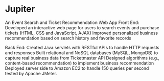 # Jupiter
An Event Search and Ticket Recommendation Web App
Front End:
Developed an interactive web page for users to search events and purchase tickets (HTML, CSS and JavaScript, AJAX)
Improved personalized business recommendation based on search history and favorite records

Back End:
Created Java servlets with RESTful APIs to handle HTTP requests and responses
Built relational and NoSQL databases (MySQL, MongoDB) to capture real business data from Ticketmaster API
Designed algorithms (e.g., content-based recommendation) to implement business recommendation
Deployed server side to Amazon EC2 to handle 150 queries per second tested by Apache JMeter.

